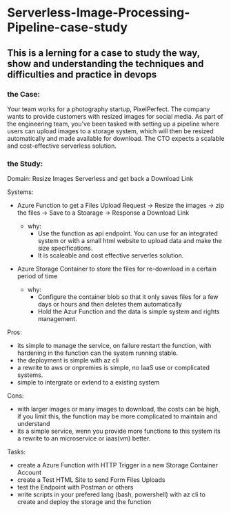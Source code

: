 # Serverless-Image-Processing-Pipeline-case-study
## This is a lerning for a case to study the way, show and understanding the techniques and difficulties and practice in devops
### the Case:
Your team works for a photography startup, PixelPerfect. The company wants to provide customers with resized images for social media. As part of the engineering team, you’ve been tasked with setting up a pipeline where users can upload images to a storage system, which will then be resized automatically and made available for download. The CTO expects a scalable and cost-effective serverless solution.

### the Study:

Domain: Resize Images Serverless and get back a Download Link

Systems: 
- Azure Function to get a Files Upload Request -> Resize the images -> zip the files -> Save to a Stoarage -> Response a Download Link
  - why:
    - Use the function as api endpoint. You can use for an integrated system or with a small html website to upload data and make the size specifications.
    - It is scaleable and cost effective serverles solution.

- Azure Storage Container to store the files for re-download in a certain period of time
  - why:
    - Configure the container blob so that it only saves files for a few days or hours and then deletes them automatically
    - Hold the Azur Function and the data is simple system and rights management.

Pros:
  - its simple to manage the service, on failure restart the function, with hardening in the function can the system running stable.
  - the deployment is simple with az cli
  - a rewrite to aws or onpremies is simple, no IaaS use or complicated systems.
  - simple to intergrate or extend to a existing system

Cons:
  - with larger images or many images to download, the costs can be high, if you limit this, the function may be more complicated to maintain and understand
  - its a simple service, wenn you provide more functions to this system its a rewrite to an microservice or iaas(vm) better.

Tasks:
  - create a Azure Function with HTTP Trigger in a new Storage Container Account
  - create a Test HTML Site to send Form Files Uploads
  - test the Endpoint with Postman or others
  - write scripts in your prefered lang (bash, powershell) with az cli to create and deploy the storage and the function
